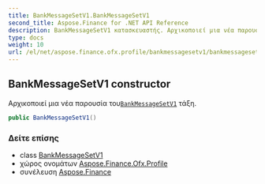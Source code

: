 ```yaml
---
title: BankMessageSetV1.BankMessageSetV1
second_title: Aspose.Finance for .NET API Reference
description: BankMessageSetV1 κατασκευαστής. Αρχικοποιεί μια νέα παρουσία τουBankMessageSetV1 τάξη.
type: docs
weight: 10
url: /el/net/aspose.finance.ofx.profile/bankmessagesetv1/bankmessagesetv1/
---
```

## BankMessageSetV1 constructor

Αρχικοποιεί μια νέα παρουσία του[`BankMessageSetV1`](../) τάξη.

```csharp
public BankMessageSetV1()
```

### Δείτε επίσης

* class [BankMessageSetV1](../)
* χώρος ονομάτων [Aspose.Finance.Ofx.Profile](../../bankmessagesetv1/)
* συνέλευση [Aspose.Finance](../../../)


